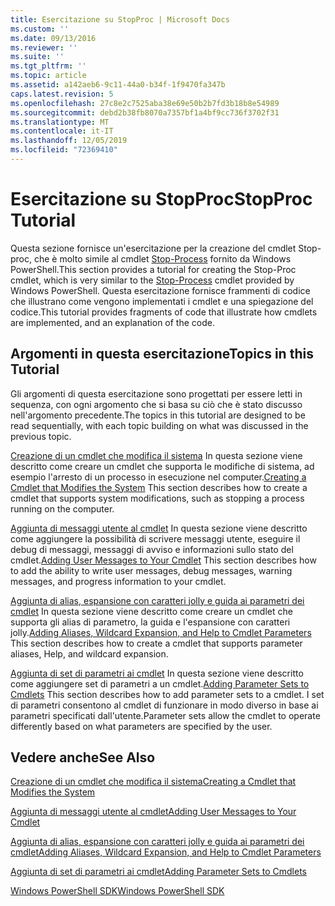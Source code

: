 ```yaml
---
title: Esercitazione su StopProc | Microsoft Docs
ms.custom: ''
ms.date: 09/13/2016
ms.reviewer: ''
ms.suite: ''
ms.tgt_pltfrm: ''
ms.topic: article
ms.assetid: a142aeb6-9c11-44a0-b34f-1f9470fa347b
caps.latest.revision: 5
ms.openlocfilehash: 27c8e2c7525aba38e69e50b2b7fd3b18b8e54989
ms.sourcegitcommit: debd2b38fb8070a7357bf1a4bf9cc736f3702f31
ms.translationtype: MT
ms.contentlocale: it-IT
ms.lasthandoff: 12/05/2019
ms.locfileid: "72369410"
---
```

# <a name="stopproc-tutorial"></a><span data-ttu-id="ade96-102">Esercitazione su StopProc</span><span class="sxs-lookup"><span data-stu-id="ade96-102">StopProc Tutorial</span></span>

<span data-ttu-id="ade96-103">Questa sezione fornisce un'esercitazione per la creazione del cmdlet Stop-proc, che è molto simile al cmdlet [Stop-Process](/powershell/module/Microsoft.PowerShell.Management/Stop-Process) fornito da Windows PowerShell.</span><span class="sxs-lookup"><span data-stu-id="ade96-103">This section provides a tutorial for creating the Stop-Proc cmdlet, which is very similar to the [Stop-Process](/powershell/module/Microsoft.PowerShell.Management/Stop-Process) cmdlet provided by Windows PowerShell.</span></span> <span data-ttu-id="ade96-104">Questa esercitazione fornisce frammenti di codice che illustrano come vengono implementati i cmdlet e una spiegazione del codice.</span><span class="sxs-lookup"><span data-stu-id="ade96-104">This tutorial provides fragments of code that illustrate how cmdlets are implemented, and an explanation of the code.</span></span>

## <a name="topics-in-this-tutorial"></a><span data-ttu-id="ade96-105">Argomenti in questa esercitazione</span><span class="sxs-lookup"><span data-stu-id="ade96-105">Topics in this Tutorial</span></span>

<span data-ttu-id="ade96-106">Gli argomenti di questa esercitazione sono progettati per essere letti in sequenza, con ogni argomento che si basa su ciò che è stato discusso nell'argomento precedente.</span><span class="sxs-lookup"><span data-stu-id="ade96-106">The topics in this tutorial are designed to be read sequentially, with each topic building on what was discussed in the previous topic.</span></span>

<span data-ttu-id="ade96-107">[Creazione di un cmdlet che modifica il sistema](./creating-a-cmdlet-that-modifies-the-system.md) In questa sezione viene descritto come creare un cmdlet che supporta le modifiche di sistema, ad esempio l'arresto di un processo in esecuzione nel computer.</span><span class="sxs-lookup"><span data-stu-id="ade96-107">[Creating a Cmdlet that Modifies the System](./creating-a-cmdlet-that-modifies-the-system.md) This section describes how to create a cmdlet that supports system modifications, such as stopping a process running on the computer.</span></span>

<span data-ttu-id="ade96-108">[Aggiunta di messaggi utente al cmdlet](./adding-user-messages-to-your-cmdlet.md) In questa sezione viene descritto come aggiungere la possibilità di scrivere messaggi utente, eseguire il debug di messaggi, messaggi di avviso e informazioni sullo stato del cmdlet.</span><span class="sxs-lookup"><span data-stu-id="ade96-108">[Adding User Messages to Your Cmdlet](./adding-user-messages-to-your-cmdlet.md) This section describes how to add the ability to write user messages, debug messages, warning messages, and progress information to your cmdlet.</span></span>

<span data-ttu-id="ade96-109">[Aggiunta di alias, espansione con caratteri jolly e guida ai parametri dei cmdlet](./adding-aliases-wildcard-expansion-and-help-to-cmdlet-parameters.md) In questa sezione viene descritto come creare un cmdlet che supporta gli alias di parametro, la guida e l'espansione con caratteri jolly.</span><span class="sxs-lookup"><span data-stu-id="ade96-109">[Adding Aliases, Wildcard Expansion, and Help to Cmdlet Parameters](./adding-aliases-wildcard-expansion-and-help-to-cmdlet-parameters.md) This section describes how to create a cmdlet that supports parameter aliases, Help, and wildcard expansion.</span></span>

<span data-ttu-id="ade96-110">[Aggiunta di set di parametri ai cmdlet](./adding-parameter-sets-to-a-cmdlet.md) In questa sezione viene descritto come aggiungere set di parametri a un cmdlet.</span><span class="sxs-lookup"><span data-stu-id="ade96-110">[Adding Parameter Sets to Cmdlets](./adding-parameter-sets-to-a-cmdlet.md) This section describes how to add parameter sets to a cmdlet.</span></span> <span data-ttu-id="ade96-111">I set di parametri consentono al cmdlet di funzionare in modo diverso in base ai parametri specificati dall'utente.</span><span class="sxs-lookup"><span data-stu-id="ade96-111">Parameter sets allow the cmdlet to operate differently based on what parameters are specified by the user.</span></span>

## <a name="see-also"></a><span data-ttu-id="ade96-112">Vedere anche</span><span class="sxs-lookup"><span data-stu-id="ade96-112">See Also</span></span>

[<span data-ttu-id="ade96-113">Creazione di un cmdlet che modifica il sistema</span><span class="sxs-lookup"><span data-stu-id="ade96-113">Creating a Cmdlet that Modifies the System</span></span>](./creating-a-cmdlet-that-modifies-the-system.md)

[<span data-ttu-id="ade96-114">Aggiunta di messaggi utente al cmdlet</span><span class="sxs-lookup"><span data-stu-id="ade96-114">Adding User Messages to Your Cmdlet</span></span>](./adding-user-messages-to-your-cmdlet.md)

[<span data-ttu-id="ade96-115">Aggiunta di alias, espansione con caratteri jolly e guida ai parametri dei cmdlet</span><span class="sxs-lookup"><span data-stu-id="ade96-115">Adding Aliases, Wildcard Expansion, and Help to Cmdlet Parameters</span></span>](./adding-aliases-wildcard-expansion-and-help-to-cmdlet-parameters.md)

[<span data-ttu-id="ade96-116">Aggiunta di set di parametri ai cmdlet</span><span class="sxs-lookup"><span data-stu-id="ade96-116">Adding Parameter Sets to Cmdlets</span></span>](./adding-parameter-sets-to-a-cmdlet.md)

[<span data-ttu-id="ade96-117">Windows PowerShell SDK</span><span class="sxs-lookup"><span data-stu-id="ade96-117">Windows PowerShell SDK</span></span>](../windows-powershell-reference.md)
